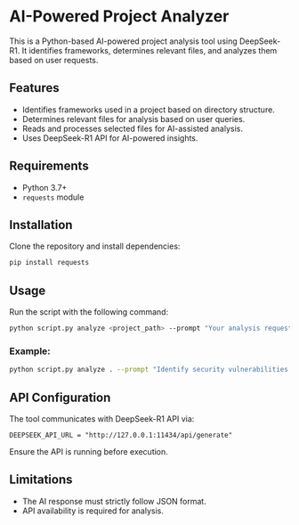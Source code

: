 # AI-Powered Project Analyzer

This is a Python-based AI-powered project analysis tool using DeepSeek-R1. It identifies frameworks, determines relevant files, and analyzes them based on user requests.

## Features
- Identifies frameworks used in a project based on directory structure.
- Determines relevant files for analysis based on user queries.
- Reads and processes selected files for AI-assisted analysis.
- Uses DeepSeek-R1 API for AI-powered insights.

## Requirements
- Python 3.7+
- `requests` module

## Installation
Clone the repository and install dependencies:
```sh
pip install requests
```

## Usage
Run the script with the following command:
```sh
python script.py analyze <project_path> --prompt "Your analysis request"
```

### Example:
```sh
python script.py analyze . --prompt "Identify security vulnerabilities." # '.' is necessary for determining the root directory
```

## API Configuration
The tool communicates with DeepSeek-R1 API via:
```
DEEPSEEK_API_URL = "http://127.0.0.1:11434/api/generate"
```
Ensure the API is running before execution.

## Limitations
- The AI response must strictly follow JSON format.
- API availability is required for analysis.

